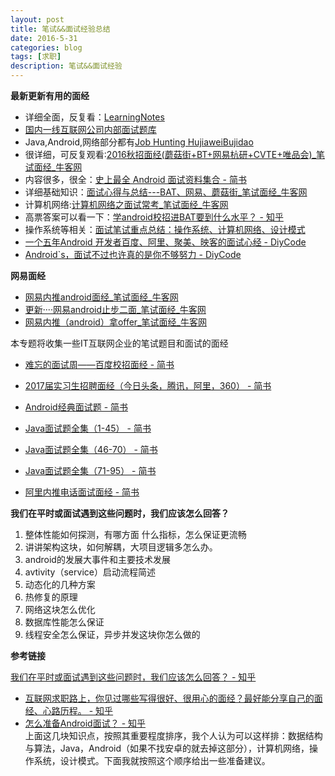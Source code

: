 ```yaml
---
layout: post
title: 笔试&&面试经验总结
date: 2016-5-31
categories: blog
tags: [求职]
description: 笔试&&面试经验
---
```


**最新更新有用的面经**               

- 详细全面，反复看：[LearningNotes](https://github.com/GeniusVJR/LearningNotes)
- [国内一线互联网公司内部面试题库](https://github.com/JackyAndroid/AndroidInterview-Q-A/blob/master/README-CN.md)
- Java,Android,网络部分都有[Job Hunting HujiaweiBujidao](http://hujiaweibujidao.github.io/blog/2015/10/09/a-li-bao-bao-de-man-man-qiu-zhi-lu/)
- 很详细，可反复观看:[2016秋招面经(蘑菇街+BT+网易杭研+CVTE+唯品会)_笔试面经_牛客网](http://www.nowcoder.com/discuss/3206?type=2&order=4&pos=8&page=2)            
- 内容很多，很全：[史上最全 Android 面试资料集合 - 简书](http://www.jianshu.com/p/d1efe2f31b6d)
- 详细基础知识：[面试心得与总结---BAT、网易、蘑菇街_笔试面经_牛客网](http://www.nowcoder.com/discuss/3043?type=2&order=0&pos=4&page=3)
- 计算机网络:[计算机网络之面试常考_笔试面经_牛客网](http://www.nowcoder.com/discuss/1937?type=2&order=4&pos=50&page=3)
- 高票答案可以看一下：[学android校招进BAT要到什么水平？ - 知乎](https://www.zhihu.com/question/36654270)
- 操作系统等相关：[面试笔试重点总结：操作系统、计算机网络、设计模式](http://www.kangry.net/blog/?type=article&article_id=348)
- [一个五年Android 开发者百度、阿里、聚美、映客的面试心经 - DiyCode](http://www.diycode.cc/topics/165)
- [Android`s，面试不过也许真的是你不够努力 - DiyCode](http://www.diycode.cc/topics/168)


**网易面经**   

- [网易内推android面经_笔试面经_牛客网](http://www.nowcoder.com/discuss/7460?type=0&order=0&pos=39&page=1)
- [更新····网易android止步二面_笔试面经_牛客网](http://www.nowcoder.com/discuss/7403)
- [网易内推（android）拿offer_笔试面经_牛客网](http://www.nowcoder.com/discuss/2994?type=0&order=0&pos=7&page=2)




本专题将收集一些IT互联网企业的笔试题目和面试的面经  

- [难忘的面试周——百度校招面经 - 简书](http://www.jianshu.com/p/36f5ef6336f1)

- [2017届实习生招聘面经（今日头条，腾讯，阿里，360） - 简书](http://www.jianshu.com/p/12654b063553)

- [Android经典面试题 - 简书](http://www.jianshu.com/p/dbb31ee3ab06)

- [Java面试题全集（1-45） - 简书](http://www.jianshu.com/p/14c32c6ea422)

- [Java面试题全集（46-70） - 简书](http://www.jianshu.com/p/1f28465d108c)

- [Java面试题全集（71-95） - 简书](http://www.jianshu.com/p/0b29de394d2d)

- [阿里内推电话面试面经 - 简书](http://www.jianshu.com/p/d0246934645e)


**我们在平时或面试遇到这些问题时，我们应该怎么回答？**

1. 整体性能如何探测，有哪方面 什么指标，怎么保证更流畅
2. 讲讲架构这块，如何解耦，大项目逻辑多怎么办。
3. android的发展大事件和主要技术发展
4. avtivity（service）启动流程简述
5. 动态化的几种方案
6. 热修复的原理
7. 网络这块怎么优化
8. 数据库性能怎么保证
9. 线程安全怎么保证，异步并发这块你怎么做的

**参考链接**

[我们在平时或面试遇到这些问题时，我们应该怎么回答？ - 知乎](https://www.zhihu.com/question/40909636)


- [互联网求职路上，你见过哪些写得很好、很用心的面经？最好能分享自己的面经、心路历程。 - 知乎](https://www.zhihu.com/question/29693016)
- [怎么准备Android面试？ - 知乎](https://www.zhihu.com/question/37483907/answer/89452327)      
  上面这几块知识点，按照其重要程度排序，我个人认为可以这样排：数据结构与算法，Java，Android（如果不找安卓的就去掉这部分），计算机网络，操作系统，设计模式。下面我就按照这个顺序给出一些准备建议。
